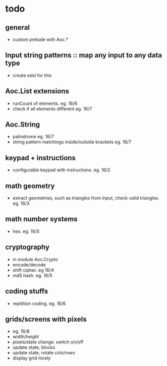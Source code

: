 # todo

## general
- custom prelude with Aoc.*

## Input string patterns :: map any input to any data type
- create edsl for this

## Aoc.List extensions
- runCount of elements. eg. 16/6
- check if all elements different eg. 16/7

## Aoc.String
- palindrome eg. 16/7
- string pattern matchings inside/outside brackets eg. 16/7

## keypad + instructions
- configurable keypad with instructions. eg. 16/2

## math geometry
- extract geometries, such as triangles from input, check valid triangles. eg. 16/3

## math number systems
- hex. eg. 16/5

## cryptography
- in module Aoc.Crypto
- encode/decode
- shift cipher. eg 16/4
- md5 hash. eg. 16/5

## coding stuffs
- repitition coding. eg. 16/6

## grids/screens with pixels
- eg. 16/8
- width/height
- pixels/state change. switch on/off
- update state, blocks
- update state, rotate cols/rows
- display grid nicely
